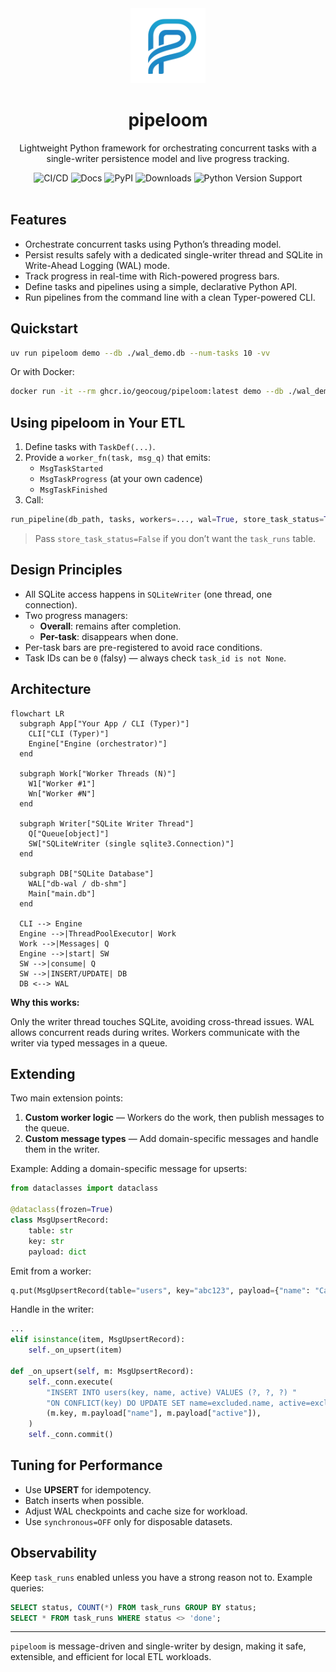 <div align="center">
    <img alt="pipeloom" title="pipeloom" width="120" src="https://raw.githubusercontent.com/geocoug/pipeloom/refs/heads/main/docs/assets/logo.png">
    <h1>pipeloom</h1>
    <p>Lightweight Python framework for orchestrating concurrent tasks with a single-writer persistence model and live progress tracking.</p>
</div>

<div align="center">
    <img alt="CI/CD" src="https://github.com/geocoug/pipeloom/actions/workflows/ci-cd.yaml/badge.svg">
    <img alt="Docs" src="https://readthedocs.org/projects/pipeloom/badge/?version=latest">
    <img alt="PyPI" src="https://img.shields.io/pypi/v/pipeloom.svg">
    <img alt="Downloads" src="https://img.shields.io/pypi/dm/pipeloom.svg?label=pypi%20downloads">
    <img alt="Python Version Support" src="https://img.shields.io/pypi/pyversions/pipeloom.svg">
</div>

<br />

## Features

- Orchestrate concurrent tasks using Python’s threading model.
- Persist results safely with a dedicated single-writer thread and SQLite in Write-Ahead Logging (WAL) mode.
- Track progress in real-time with Rich-powered progress bars.
- Define tasks and pipelines using a simple, declarative Python API.
- Run pipelines from the command line with a clean Typer-powered CLI.

## Quickstart

```bash
uv run pipeloom demo --db ./wal_demo.db --num-tasks 10 -vv
```

Or with Docker:

```bash
docker run -it --rm ghcr.io/geocoug/pipeloom:latest demo --db ./wal_demo.db --num-tasks 10 -vv
```

## Using pipeloom in Your ETL

1. Define tasks with `TaskDef(...)`.
2. Provide a `worker_fn(task, msg_q)` that emits:
   - `MsgTaskStarted`
   - `MsgTaskProgress` (at your own cadence)
   - `MsgTaskFinished`
3. Call:

```python
run_pipeline(db_path, tasks, workers=..., wal=True, store_task_status=True)
```

> Pass `store_task_status=False` if you don’t want the `task_runs` table.

## Design Principles

- All SQLite access happens in `SQLiteWriter` (one thread, one connection).
- Two progress managers:
  - **Overall**: remains after completion.
  - **Per-task**: disappears when done.
- Per-task bars are pre-registered to avoid race conditions.
- Task IDs can be `0` (falsy) — always check `task_id is not None`.

## Architecture

```mermaid
flowchart LR
  subgraph App["Your App / CLI (Typer)"]
    CLI["CLI (Typer)"]
    Engine["Engine (orchestrator)"]
  end

  subgraph Work["Worker Threads (N)"]
    W1["Worker #1"]
    Wn["Worker #N"]
  end

  subgraph Writer["SQLite Writer Thread"]
    Q["Queue[object]"]
    SW["SQLiteWriter (single sqlite3.Connection)"]
  end

  subgraph DB["SQLite Database"]
    WAL["db-wal / db-shm"]
    Main["main.db"]
  end

  CLI --> Engine
  Engine -->|ThreadPoolExecutor| Work
  Work -->|Messages| Q
  Engine -->|start| SW
  SW -->|consume| Q
  SW -->|INSERT/UPDATE| DB
  DB <--> WAL
```

**Why this works:**

Only the writer thread touches SQLite, avoiding cross-thread issues. WAL allows concurrent reads during writes. Workers communicate with the writer via typed messages in a queue.

## Extending

Two main extension points:

1. **Custom worker logic** — Workers do the work, then publish messages to the queue.
2. **Custom message types** — Add domain-specific messages and handle them in the writer.

Example: Adding a domain-specific message for upserts:

```python
from dataclasses import dataclass

@dataclass(frozen=True)
class MsgUpsertRecord:
    table: str
    key: str
    payload: dict
```

Emit from a worker:

```python
q.put(MsgUpsertRecord(table="users", key="abc123", payload={"name": "Caleb", "active": 1}))
```

Handle in the writer:

```python
...
elif isinstance(item, MsgUpsertRecord):
    self._on_upsert(item)

def _on_upsert(self, m: MsgUpsertRecord):
    self._conn.execute(
        "INSERT INTO users(key, name, active) VALUES (?, ?, ?) "
        "ON CONFLICT(key) DO UPDATE SET name=excluded.name, active=excluded.active",
        (m.key, m.payload["name"], m.payload["active"]),
    )
    self._conn.commit()
```

## Tuning for Performance

- Use **UPSERT** for idempotency.
- Batch inserts when possible.
- Adjust WAL checkpoints and cache size for workload.
- Use `synchronous=OFF` only for disposable datasets.

## Observability

Keep `task_runs` enabled unless you have a strong reason not to. Example queries:

```sql
SELECT status, COUNT(*) FROM task_runs GROUP BY status;
SELECT * FROM task_runs WHERE status <> 'done';
```

---

`pipeloom` is message-driven and single-writer by design, making it safe, extensible, and efficient for local ETL workloads.
